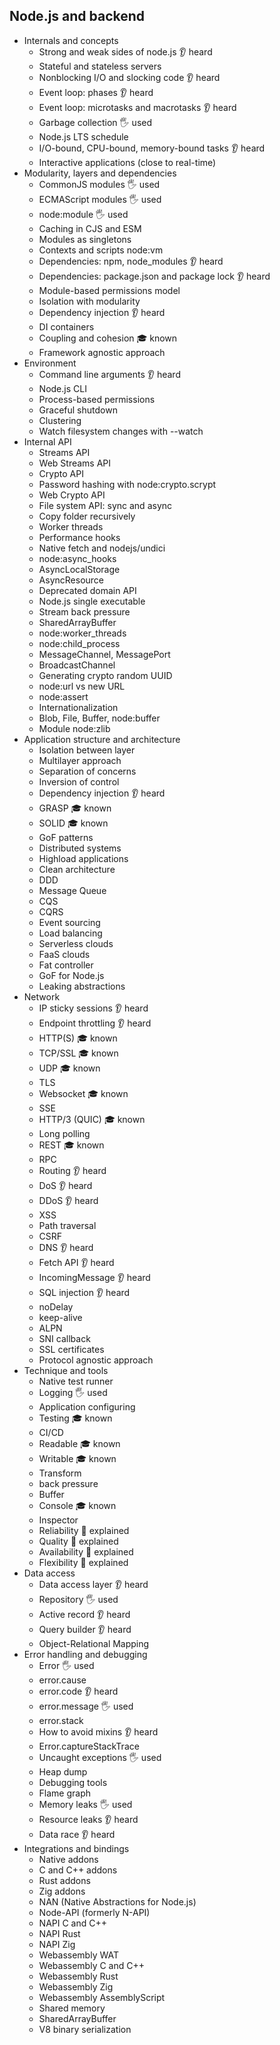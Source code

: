 ## Node.js and backend

- Internals and concepts
  - Strong and weak sides of node.js 👂 heard
  - Stateful and stateless servers
  - Nonblocking I/O and slocking code 👂 heard
  - Event loop: phases 👂 heard
  - Event loop: microtasks and macrotasks 👂 heard
  - Garbage collection 🖐️ used
  - Node.js LTS schedule
  - I/O-bound, CPU-bound, memory-bound tasks 👂 heard
  - Interactive applications (close to real-time)
- Modularity, layers and dependencies
  - CommonJS modules 🖐️ used
  - ECMAScript modules 🖐️ used
  - node:module 🖐️ used
  - Caching in CJS and ESM
  - Modules as singletons
  - Contexts and scripts node:vm
  - Dependencies: npm, node_modules 👂 heard
  - Dependencies: package.json and package lock 👂 heard
  - Module-based permissions model
  - Isolation with modularity
  - Dependency injection 👂 heard
  - DI containers
  - Coupling and cohesion 🎓 known
  - Framework agnostic approach
- Environment
  - Command line arguments 👂 heard
  - Node.js CLI
  - Process-based permissions
  - Graceful shutdown
  - Clustering
  - Watch filesystem changes with --watch
- Internal API
  - Streams API
  - Web Streams API
  - Crypto API
  - Password hashing with node:crypto.scrypt
  - Web Crypto API
  - File system API: sync and async
  - Copy folder recursively
  - Worker threads
  - Performance hooks
  - Native fetch and nodejs/undici
  - node:async_hooks
  - AsyncLocalStorage
  - AsyncResource
  - Deprecated domain API
  - Node.js single executable
  - Stream back pressure
  - SharedArrayBuffer
  - node:worker_threads
  - node:child_process
  - MessageChannel, MessagePort
  - BroadcastChannel
  - Generating crypto random UUID
  - node:url vs new URL
  - node:assert
  - Internationalization
  - Blob, File, Buffer, node:buffer
  - Module node:zlib
- Application structure and architecture
  - Isolation between layer
  - Multilayer approach
  - Separation of concerns
  - Inversion of control
  - Dependency injection 👂 heard
  - GRASP 🎓 known
  - SOLID 🎓 known
  - GoF patterns
  - Distributed systems
  - Highload applications
  - Clean architecture
  - DDD
  - Message Queue
  - CQS
  - CQRS
  - Event sourcing
  - Load balancing
  - Serverless clouds
  - FaaS clouds
  - Fat controller
  - GoF for Node.js
  - Leaking abstractions
- Network
  - IP sticky sessions 👂 heard
  - Endpoint throttling 👂 heard
  - HTTP(S) 🎓 known
  - TCP/SSL 🎓 known
  - UDP 🎓 known
  - TLS
  - Websocket 🎓 known
  - SSE
  - HTTP/3 (QUIC) 🎓 known
  - Long polling
  - REST 🎓 known
  - RPC
  - Routing 👂 heard
  - DoS 👂 heard
  - DDoS 👂 heard
  - XSS
  - Path traversal
  - CSRF
  - DNS 👂 heard
  - Fetch API 👂 heard
  - IncomingMessage 👂 heard
  - SQL injection 👂 heard
  - noDelay
  - keep-alive
  - ALPN
  - SNI callback
  - SSL certificates
  - Protocol agnostic approach
- Technique and tools
  - Native test runner
  - Logging 🖐️ used
  - Application configuring
  - Testing 🎓 known
  - CI/CD
  - Readable 🎓 known
  - Writable 🎓 known
  - Transform
  - back pressure
  - Buffer
  - Console 🎓 known
  - Inspector
  - Reliability 🙋 explained
  - Quality 🙋 explained
  - Availability 🙋 explained
  - Flexibility 🙋 explained
- Data access
  - Data access layer 👂 heard
  - Repository 🖐️ used
  - Active record 👂 heard
  - Query builder 👂 heard
  - Object-Relational Mapping
- Error handling and debugging
  - Error 🖐️ used
  - error.cause
  - error.code 👂 heard
  - error.message 🖐️ used
  - error.stack
  - How to avoid mixins 👂 heard
  - Error.captureStackTrace
  - Uncaught exceptions 🖐️ used
  - Heap dump
  - Debugging tools
  - Flame graph
  - Memory leaks 🖐️ used
  - Resource leaks 👂 heard
  - Data race 👂 heard
- Integrations and bindings
  - Native addons
  - C and C++ addons
  - Rust addons
  - Zig addons
  - NAN (Native Abstractions for Node.js)
  - Node-API (formerly N-API)
  - NAPI C and C++
  - NAPI Rust
  - NAPI Zig
  - Webassembly WAT
  - Webassembly C and C++
  - Webassembly Rust
  - Webassembly Zig
  - Webassembly AssemblyScript
  - Shared memory
  - SharedArrayBuffer
  - V8 binary serialization
